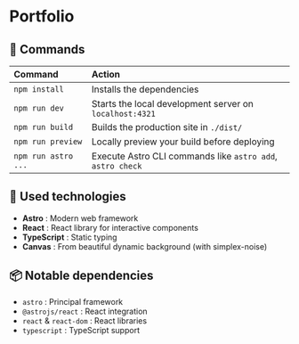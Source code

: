 # Portfolio

## 🧞 Commands

| Command             | Action                                                     |
| :------------------ | :--------------------------------------------------------- |
| `npm install`       | Installs the dependencies                                  |
| `npm run dev`       | Starts the local development server on `localhost:4321`    |
| `npm run build`     | Builds the production site in `./dist/`                    |
| `npm run preview`   | Locally preview your build before deploying                |
| `npm run astro ...` | Execute Astro CLI commands like `astro add`, `astro check` |

## 🔧 Used technologies

- **Astro** : Modern web framework
- **React** : React library for interactive components
- **TypeScript** : Static typing
- **Canvas** : From beautiful dynamic background (with simplex-noise)

## 📦 Notable dependencies

- `astro` : Principal framework
- `@astrojs/react` : React integration
- `react` & `react-dom` : React libraries
- `typescript` : TypeScript support
